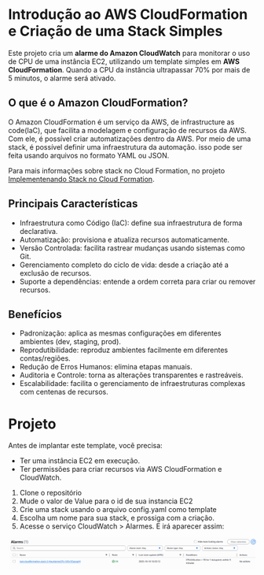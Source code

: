# Introdução ao AWS CloudFormation e Criação de uma Stack Simples

Este projeto cria um **alarme do Amazon CloudWatch** para monitorar o uso de CPU de uma instância EC2, utilizando um template simples em **AWS CloudFormation**.
Quando a CPU da instância ultrapassar 70% por mais de 5 minutos, o alarme será ativado.

## O que é o Amazon CloudFormation?

O Amazon CloudFormation é um serviço da AWS, de infrastructure as code(IaC), que facilita a modelagem e configuração de recursos da AWS. Com ele, é possível criar automatizações dentro da AWS. Por meio de uma stack, é possível definir uma infraestrutura da automação. isso pode ser feita usando arquivos no formato YAML ou JSON.

Para mais informações sobre stack no Cloud Formation, no projeto [Implementenando Stack no Cloud Formation](https://github.com/amandou/DIO-Courses/tree/main/Santander%20Code%20Girls%20-%202025/Implementando%20Stack%20no%20Cloud%20Formation).

## Principais Características
- Infraestrutura como Código (IaC): define sua infraestrutura de forma declarativa.
- Automatização: provisiona e atualiza recursos automaticamente.
- Versão Controlada: facilita rastrear mudanças usando sistemas como Git.
- Gerenciamento completo do ciclo de vida: desde a criação até a exclusão de recursos.
- Suporte a dependências: entende a ordem correta para criar ou remover recursos.

## Benefícios
- Padronização: aplica as mesmas configurações em diferentes ambientes (dev, staging, prod).
- Reprodutibilidade: reproduz ambientes facilmente em diferentes contas/regiões.
- Redução de Erros Humanos: elimina etapas manuais.
- Auditoria e Controle: torna as alterações transparentes e rastreáveis.
- Escalabilidade: facilita o gerenciamento de infraestruturas complexas com centenas de recursos.

# Projeto

Antes de implantar este template, você precisa:
- Ter uma instância EC2 em execução.
- Ter permissões para criar recursos via AWS CloudFormation e CloudWatch.

1. Clone o repositório
2. Mude o valor de Value para o id de sua instancia EC2
3. Crie uma stack usando o arquivo config.yaml como template
4. Escolha um nome para sua stack, e prossiga com a criação.
5. Acesse o serviço CloudWatch > Alarmes. E irá aparecer assim: 

<p align="center">
    <img src="images/cloud-watch-alarm.png" alt="alarme criado com sucesso">
</p>
